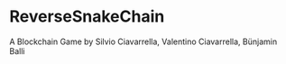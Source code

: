 # ReverseSnakeChain
A Blockchain Game 
by Silvio Ciavarrella, Valentino Ciavarrella, Bünjamin Balli
